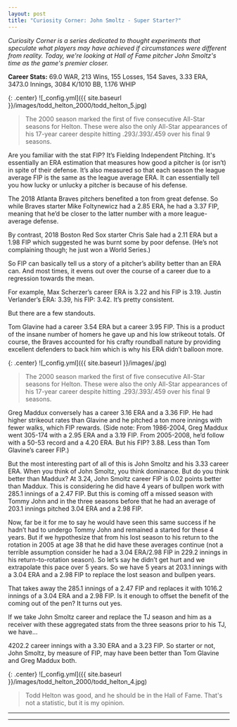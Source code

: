 ```yaml
---
layout: post
title: "Curiosity Corner: John Smoltz - Super Starter?"
---
```


_Curiosity Corner is a series dedicated to thought experiments that speculate what players may have achieved if circumstances were different from reality. Today, we're looking at Hall of Fame pitcher John Smoltz's time as the game's premier closer._  

__Career Stats:__ 69.0 WAR, 213 Wins, 155 Losses, 154 Saves, 3.33 ERA, 3473.0 Innings, 3084 K/1010 BB, 1.176 WHIP 
  
  
{: .center} 
![_config.yml]({{ site.baseurl }}/images/todd_helton_2000/todd_helton_5.jpg)
> The 2000 season marked the first of five consecutive All-Star seasons for Helton. These were also the only All-Star appearances of his 17-year career despite hitting .293/.393/.459 over his final 9 seasons.  

Are you familiar with the stat FIP? It’s Fielding Independent Pitching. It's essentially an ERA estimation that measures how good a pitcher is (or isn’t) in spite of their defense. It’s also measured so that each season the league average FIP is the same as the league average ERA. It can essentially tell you how lucky or unlucky a pitcher is because of his defense. 

The 2018 Atlanta Braves pitchers benefited a ton from great defense. So while Braves starter Mike Foltynewicz had a 2.85 ERA, he had a 3.37 FIP, meaning that he’d be closer to the latter number with a more league-average defense. 

By contrast, 2018 Boston Red Sox starter Chris Sale had a 2.11 ERA but a 1.98 FIP which suggested he was burnt some by poor defense. (He’s not complaining though; he just won a World Series.)

So FIP can basically tell us a story of a pitcher’s ability better than an ERA can. And most times, it evens out over the course of a career due to a regression towards the mean. 

For example, Max Scherzer’s career ERA is 3.22 and his FIP is 3.19. Justin Verlander’s ERA: 3.39, his FIP: 3.42. It’s pretty consistent.

But there are a few standouts.

Tom Glavine had a career 3.54 ERA but a career 3.95 FIP. This is a product of the insane number of homers he gave up and his low strikeout totals. Of course, the Braves accounted for his crafty roundball nature by providing excellent defenders to back him which is why his ERA didn’t balloon more. 

{: .center} 
![_config.yml]({{ site.baseurl }}/images/.jpg)
> The 2000 season marked the first of five consecutive All-Star seasons for Helton. These were also the only All-Star appearances of his 17-year career despite hitting .293/.393/.459 over his final 9 seasons.


Greg Maddux conversely has a career 3.16 ERA and a 3.36 FIP. He had higher strikeout rates than Glavine and he pitched a ton more innings with fewer walks, which FIP rewards. (Side note: From 1986-2004, Greg Maddux went 305-174 with a 2.95 ERA and a 3.19 FIP. From 2005-2008, he’d follow with a 50-53 record and a 4.20 ERA. But his FIP? 3.88. Less than Tom Glavine’s career FIP.)

But the most interesting part of all of this is John Smoltz and his 3.33 career ERA. When you think of John Smoltz, you think dominance. But do you think better than Maddux? At 3.24, John Smoltz career FIP is 0.02 points better than Maddux. This is considering he did have 4 years of bullpen work with 285.1 innings of a 2.47 FIP. But this is coming off a missed season with Tommy John and in the three seasons before that he had an average of 203.1 innings pitched 3.04 ERA and a 2.98 FIP. 

Now, far be it for me to say he would have seen this same success if he hadn’t had to undergo Tommy John and remained a started for these 4 years. But if we hypothesize that from his lost season to his return to the rotation in 2005 at age 38 that he did have these averages continue (not a terrible assumption consider he had a 3.04 ERA/2.98 FIP in 229.2 innings in his return-to-rotation season). So let’s say he didn’t get hurt and we extrapolate this pace over 5 years. So we have 5 years at 203.1 innings with a 3.04 ERA and a 2.98 FIP to replace the lost season and bullpen years.

That takes away the 285.1 innings of a 2.47 FIP and replaces it with 1016.2 innings of a 3.04 ERA and a 2.98 FIP. Is it enough to offset the benefit of the coming out of the pen? It turns out yes.

If we take John Smoltz career and replace the TJ season and him as a receiver with these aggregated stats from the three seasons prior to his TJ, we have…

4202.2 career innings with a 3.30 ERA and a 3.23 FIP. So starter or not, John Smoltz, by measure of FIP, may have been better than Tom Glavine and Greg Maddux both.

{: .center} 
![_config.yml]({{ site.baseurl }}/images/todd_helton_2000/todd_helton_4.jpg)
> Todd Helton was good, and he should be in the Hall of Fame. That's not a statistic, but it is my opinion.

---
***
